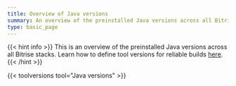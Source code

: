 ```yaml
---
title: Overview of Java versions
summary: An overview of the preinstalled Java versions across all Bitrise stacks.
type: basic_page
---
```


{{< hint info >}}
This is an overview of the preinstalled Java versions across all Bitrise stacks.
Learn how to define tool versions for reliable builds [here](../../tips/Tool%20versions).
{{< /hint >}}

{{< toolversions tool="Java versions" >}}

